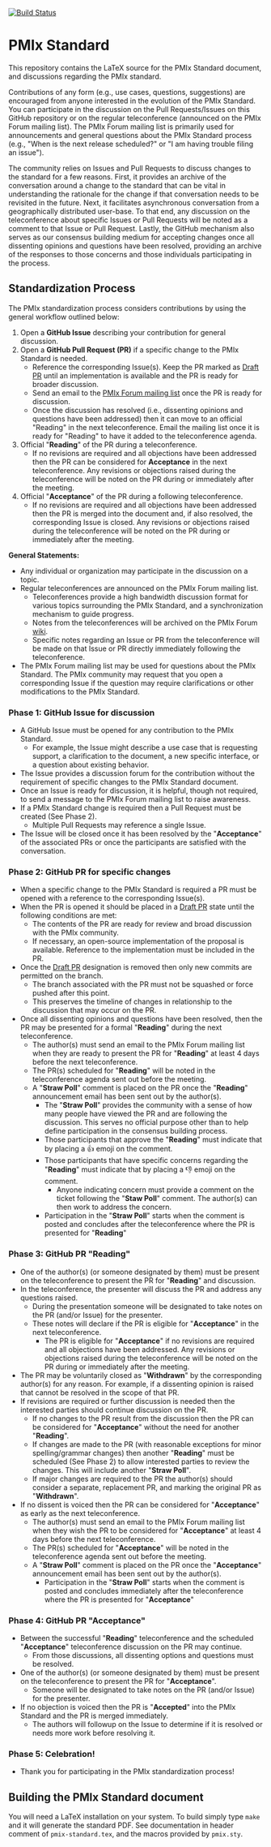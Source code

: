 [![Build Status](https://travis-ci.org/pmix/pmix-standard.svg?branch=master)](https://travis-ci.org/pmix/pmix-standard)

# PMIx Standard

This repository contains the LaTeX source for the PMIx Standard document, and discussions regarding the PMIx standard.

Contributions of any form (e.g., use cases, questions, suggestions) are encouraged from anyone interested in the evolution of the PMIx Standard.
You can participate in the discussion on the Pull Requests/Issues on this
GitHub repository or on the regular teleconference (announced on the PMIx Forum
mailing list). The PMIx Forum mailing list is primarily used for announcements
and general questions about the PMIx Standard process (e.g., "When is the next
release scheduled?" or "I am having trouble filing an issue").

The community relies on Issues and Pull Requests to discuss changes to the standard for
a few reasons. First, it provides an archive of the conversation around a change to the
standard that can be vital in understanding the rationale for the change if that conversation
needs to be revisited in the future. Next, it facilitates asynchronous conversation from
a geographically distributed user-base. To that end, any discussion on the teleconference
about specific Issues or Pull Requests will be noted as a comment to that Issue or Pull Request. Lastly, the GitHub mechanism also serves as our consensus building medium for accepting changes
once all dissenting opinions and questions have been resolved, providing an archive of
the responses to those concerns and those individuals participating in the process.


## Standardization Process

The PMIx standardization process considers contributions by using the general workflow outlined below:

 1. Open a **GitHub Issue** describing your contribution for general discussion.
 2. Open a **GitHub Pull Request (PR)** if a specific change to the PMIx Standard is needed.
    * Reference the corresponding Issue(s). Keep the PR marked as [Draft PR](https://github.blog/2019-02-14-introducing-draft-pull-requests/) until an implementation is available and the PR is ready for broader discussion.
    * Send an email to the [PMIx Forum mailing list](https://groups.google.com/forum/#!forum/pmix-forum) once the PR is ready for discussion.
    * Once the discussion has resolved (i.e., dissenting opinions and questions have been addressed) then it can move to an official "Reading" in the next teleconference. Email the mailing list once it is ready for "Reading" to have it added to the teleconference agenda.
 3. Official "**Reading**" of the PR during a teleconference.
    * If no revisions are required and all objections have been addressed then
      the PR can be considered for **Acceptance** in the next teleconference.
      Any revisions or objections raised during the teleconference will be noted on
      the PR during or immediately after the meeting.
 4. Official "**Acceptance**" of the PR during a following teleconference.
    * If no revisions are required and all objections have been addressed then
      the PR is merged into the document and, if also resolved, the corresponding Issue is closed.
      Any revisions or objections raised during the teleconference will be noted on
      the PR during or immediately after the meeting.

**General Statements:**

 * Any individual or organization may participate in the discussion on a topic.
 * Regular teleconferences are announced on the PMIx Forum mailing list.
   - Teleconferences provide a high bandwidth discussion format for various topics
     surrounding the PMIx Standard, and a synchronization mechanism to guide progress.
   - Notes from the teleconferences will be archived on the PMIx Forum [wiki](https://github.com/pmix/pmix-standard/wiki#meeting-information).
   - Specific notes regarding an Issue or PR from the teleconference will be made
     on that Issue or PR directly immediately following the teleconference.
 * The PMIx Forum mailing list may be used for questions about the PMIx Standard.
   The PMIx community may request that you open a corresponding Issue if the question
   may require clarifications or other modifications to the PMIx Standard.


### Phase 1: GitHub Issue for discussion

 * A GitHub Issue must be opened for any contribution to the PMIx Standard.
   - For example, the Issue might describe a use case that is requesting support,
     a clarification to the document, a new specific interface, or a question about
     existing behavior.
 * The Issue provides a discussion forum for the contribution without the requirement
   of specific changes to the PMIx Standard document.
 * Once an Issue is ready for discussion, it is helpful, though not required, to send a message to the PMIx Forum mailing list to raise awareness.
 * If a PMIx Standard change is required then a Pull Request must be created (See Phase 2).
    - Multiple Pull Requests may reference a single Issue.
 * The Issue will be closed once it has been resolved by the "**Acceptance**" of the
   associated PRs or once the participants are satisfied with the conversation.
   

### Phase 2: GitHub PR for specific changes

 * When a specific change to the PMIx Standard is required a PR
   must be opened with a reference to the corresponding Issue(s).
 * When the PR is opened it should be placed in a [Draft PR](https://github.blog/2019-02-14-introducing-draft-pull-requests/) state until the following conditions
   are met:
   - The contents of the PR are ready for review and broad discussion with the PMIx community.
   - If necessary, an open-source implementation of the proposal is available.
     Reference to the implementation must be included in the PR.
 * Once the [Draft PR](https://github.blog/2019-02-14-introducing-draft-pull-requests/) designation is removed then only new commits are permitted on the branch.
   - The branch associated with the PR must not be squashed or force pushed after this point.
   - This preserves the timeline of changes in relationship to the discussion that may occur on the PR.
 * Once all dissenting opinions and questions have been resolved, then the PR may be presented for a formal "**Reading**" during the next teleconference.
   - The author(s) must send an email to the PMIx Forum mailing list when they are ready to present the PR for "**Reading**" at least 4 days before the next teleconference.
   - The PR(s) scheduled for "**Reading**" will be noted in the teleconference agenda sent out before the meeting.
   - A "**Straw Poll**" comment is placed on the PR once the "**Reading**" announcement email has been sent out by the author(s).
     - The "**Straw Poll**" provides the community with a sense of how many people have viewed the PR and are following the discussion. This serves no official purpose other than to help define participation in the consensus building process.
     - Those participants that approve the "**Reading**" must indicate that by placing a :+1: emoji on the comment.
     - Those participants that have specific concerns regarding the "**Reading**" must indicate that by placing a :-1: emoji on the comment.
         - Anyone indicating concern must provide a comment on the ticket following the "**Staw Poll**" comment. The author(s) can then work to address the concern.
     - Participation in the "**Straw Poll**" starts when the comment is posted and concludes after the teleconference where the PR is presented for "**Reading**"


### Phase 3: GitHub PR "Reading"

 * One of the author(s) (or someone designated by them) must be present on the teleconference to present the PR for "**Reading**" and discussion.
 * In the teleconference, the presenter will discuss the PR and address any questions raised.
   - During the presentation someone will be designated to take notes on the PR (and/or Issue) for the presenter.
   - These notes will declare if the PR is eligible for "**Acceptance**" in the next teleconference.
     - The PR is eligible for "**Acceptance**" if no revisions are required and all objections have been addressed.
       Any revisions or objections raised during the teleconference will be noted on the PR during or immediately after the meeting.
 * The PR may be voluntarily closed as "**Withdrawn**" by the corresponding author(s) for any reason. For example, if a dissenting opinion is raised that cannot be resolved in the scope of that PR.
 * If revisions are required or further discussion is needed then the interested parties should continue discussion on the PR.
   - If no changes to the PR result from the discussion then the PR can be considered for "**Acceptance**" without the need for another "**Reading**".
   - If changes are made to the PR (with reasonable exceptions for minor spelling/grammar changes) then another "**Reading**" must be scheduled (See Phase 2) to allow interested parties to review the changes. This will include another "**Straw Poll**".
   - If major changes are required to the PR the author(s) should consider a separate, replacement PR, and marking the original PR as "**Withdrawn**".
 * If no dissent is voiced then the PR can be considered for "**Acceptance**" as early as the next teleconference.
   - The author(s) must send an email to the PMIx Forum mailing list when they wish the PR to be considered for "**Acceptance**" at least 4 days before the next teleconference.
   - The PR(s) scheduled for "**Acceptance**" will be noted in the teleconference agenda sent out before the meeting.
   - A "**Straw Poll**" comment is placed on the PR once the "**Acceptance**" announcement email has been sent out by the author(s).
     - Participation in the "**Straw Poll**" starts when the comment is posted and concludes immediately after the teleconference where the PR is presented for "**Acceptance**"


### Phase 4: GitHub PR "Acceptance"

 * Between the successful "**Reading**" teleconference and the scheduled "**Acceptance**" teleconference discussion on the PR may continue.
   - From those discussions, all dissenting options and questions must be resolved.
 * One of the author(s) (or someone designated by them) must be present on the teleconference to present the PR for "**Acceptance**".
   - Someone will be designated to take notes on the PR (and/or Issue) for the presenter.
 * If no objection is voiced then the PR is "**Accepted**" into the PMIx Standard and the PR is merged immediately.
   - The authors will followup on the Issue to determine if it is resolved or needs more work before resolving it.


### Phase 5: Celebration!

 * Thank you for participating in the PMIx standardization process!


## Building the PMIx Standard document

You will need a LaTeX installation on your system.
To build simply type `make` and it will generate the standard PDF.
See documentation in header comment of `pmix-standard.tex`, and the macros provided by `pmix.sty`.
